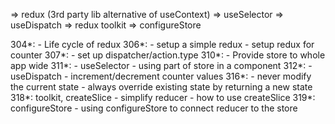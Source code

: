 => redux (3rd party lib alternative of useContext)
=> useSelector
=> useDispatch
=> redux toolkit
=> configureStore

304*:
    - Life cycle of redux
306*:
    - setup a simple redux
    - setup redux for counter
307*:
    - set up dispatcher/action.type
310*:
    - Provide store to whole app wide
311*:
    - useSelector
    - using part of store in a component
312*:
    - useDispatch
    - increment/decrement counter values
316*:
    - never modify the current state
    - always override existing state by returning a new state
318*: toolkit, createSlice
    - simplify reducer
    - how to use createSlice
319*: configureStore
    - using configureStore to connect reducer to the store